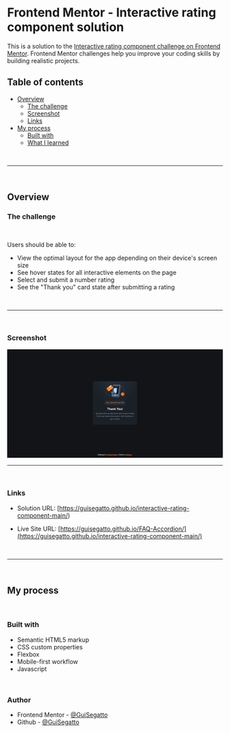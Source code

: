 # Frontend Mentor - Interactive rating component solution

This is a solution to the [Interactive rating component challenge on Frontend Mentor](https://www.frontendmentor.io/challenges/interactive-rating-component-koxpeBUmI). Frontend Mentor challenges help you improve your coding skills by building realistic projects. 

## Table of contents

- [Overview](#overview)
  - [The challenge](#the-challenge)
  - [Screenshot](#screenshot)
  - [Links](#links)
- [My process](#my-process)
  - [Built with](#built-with)
  - [What I learned](#what-i-learned)

<br />

______

<br />

## Overview

### The challenge
<br>

Users should be able to:

- View the optimal layout for the app depending on their device's screen size
- See hover states for all interactive elements on the page
- Select and submit a number rating
- See the "Thank you" card state after submitting a rating
<br />

______

<br />

### Screenshot


![](./design/solution.png)
<br>

______

<br>

### Links

- Solution URL: [https://guisegatto.github.io/interactive-rating-component-main/)

- Live Site URL: [https://guisegatto.github.io/FAQ-Accordion/](https://guisegatto.github.io/interactive-rating-component-main/)

<br />

______

<br />

## My process
<br />

### Built with

- Semantic HTML5 markup
- CSS custom properties
- Flexbox
- Mobile-first workflow
- Javascript

<br />

### Author

- Frontend Mentor - [@GuiSegatto](https://www.frontendmentor.io/profile/GuiSegatto)
- Github - [@GuiSegatto](https://github.com/GuiSegatto)


